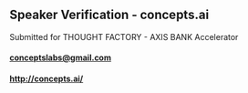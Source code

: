 ## Speaker Verification - concepts.ai

Submitted for THOUGHT FACTORY - AXIS BANK Accelerator

#### conceptslabs@gmail.com
#### http://concepts.ai/
